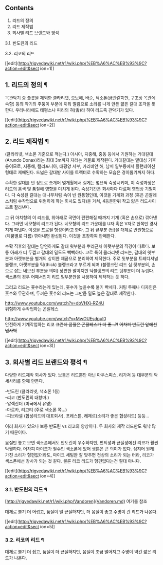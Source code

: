 ## Contents

    

1. 리드의 정의 
2. 리드 제작법 
3. 회사별 리드 브랜드와 평석 
    

3.1. 반도린의 리드

3.2. 리코의 리드

[[edit](http://rigvedawiki.net/r1/wiki.php/%EB%A6%AC%EB%93%9C?action=edit&sect
ion=1)]

## 1. 리드의 정의 ¶

목관악기 중 플룻을 제외한 클라리넷, 오보에, 바순, 색소폰(금관같지만, 구조상 목관에 속함) 등의 악기의 주둥이 부분에 끼워 떨림으로
소리를 나게 만든 얇은 갈대 조각을 뜻한다. 우리나라에도 태평소나 피리의 혀(舌)라 하여 리드족 관악기가 있다.

  

[[edit](http://rigvedawiki.net/r1/wiki.php/%EB%A6%AC%EB%93%9C?action=edit&sect
ion=2)]

## 2. 리드 제작법 ¶

(클라리넷, 색소폰 기준으로 적는다.) 아시아, 지중해, 중동 등에서 기원하는 거대갈대 (Arundo Donax)라는 최대 3m까지 자라는
거물로 제작된다. 거대갈대는 열대성 기후용이므로, 지중해, 캘리포니아, 태평양 서부, 카리비안 해, 남미 일부등에서 플랜테이션 형태로
제배된다. 드넓은 갈대밭 사이를 트랙터로 수확하는 모습은 경이롭기까지 하다.

  

수확한 갈대를 반 정도로 쪼개어 몇개월에서 길게는 몇년씩 숙성시키며, 이 숙성과정은 리드의 음색 및 품질에 영향을 미치게 된다. 숙성기간은
회사마다 다르며 영업상 기밀이다. 다 숙성된 갈대는 대나무처럼 속이 빈 원통형인데, 이것을 기계화 과정 (혹은 곤잘레스처럼 수작업으로
위험하게 하는 회사도 있다)을 거쳐, 4등분한뒤 작고 얇은 리드사이즈로 잘라낸다.

  

그 뒤 아치형의 이 리드를, 위아래로 곡면이 편편해질 때까지 기계 (혹은 손으로) 깎아낸다. 그러면 네모형의 리드가 된다. 네모형의 리드
가운데를 U자 혹은 V자로 한쪽만 경사지게 파낸다. 이것을 프로필 형성이라고 한다. 그 뒤 끝부분 (팁)을 대체로 반원형으로 (제품별로
다름) 깎아내면 완성된다. 이것을 포장하여 판매한다.

  

수확 직후의 갈대는 당연하게도 갈대 윗부분과 뿌리근처 아랫부분의 직경이 다르다. 보통 아래가 더 두껍고 갈대의 밀도도 빽빽하다. 고로 특히
클라리넷 리드는, 갈대의 윗부분과 아랫부분을 별개의 상이한 제품으로 분리하여 제작한다. 주로 윗부분을 트레디셔널 블랭크, 아랫부분을
틱(thick) 블랭크라고 부르게 되며 (블랭크란 리드 심 뒷부분의, 손으로 잡는 네모진 부분을 의미) 당연한 말이지만 틱블랭크의 리드
뒷부분이 더 두껍다. 색소폰의 경우 어째서인지 리드 밑부분만을 사용하여 제작하는 듯 하다.

  

그리고 리드는 홋수라는게 있는데, 홋수가 높을수록 불기 빡세다. 커팅 두께나 디자인은 홋수와 무관하며, 두꺼운 홋수의 리드는 그만큼 밀도
높은 갈대로 제작한다.

  

<http://www.youtube.com/watch?v=doVHXj-RZ4U>  
위험하게 수작업하는 곤잘레스

  

<http://www.youtube.com/watch?v=MwOUEsdpuI0>  
안전하게 기계작업하는 리코 <del>그런데 품질은 곤잘레스가 더 좋...?!</del> <del>어차피 반도린 앞에선 넘사벽</del>

  

[[edit](http://rigvedawiki.net/r1/wiki.php/%EB%A6%AC%EB%93%9C?action=edit&sect
ion=3)]

## 3. 회사별 리드 브랜드와 평석 ¶

다양한 리드제작 회사가 있다. 보통은 리드뿐만 아닌 마우스피스, 리가쳐 등 대부분의 악세사리를 함께 만든다.

  

-반도린 (클라리넷, 색소폰 1등)   
-리코 (반도린의 대항마.)  
-알렉산더 (미국에서 유명)  
-마르카, 리고티 (주로 색소폰 쪽...)  
-피브라셀 (합성리드의 대표회사), 포레스톤, 레제르(소리가 좋은 합성리드) 등등...

  

여러 회사가 있으나 보통 반도린 vs 리코의 양상이다. 두 회사의 제작 리드만도 워낙 많기 때문이다.

  

음질만 놓고 보면 색소폰에서도 반도린이 우수하지만, 편의성과 균질성에선 리코가 훨씬 탁월하다. 어차피 마이크가 필수인 색소폰에 있어 생톤은
큰 의미가 없다. 심지어 원래 가진 소리가 형편없더라도, 마이크 세팅만 잘 맞추면 천상의 소리가 되는 터라, 리코가 색소폰에선 장사가 되는
것 같다. 물론 리코 리드가 형편없다는건 절대 아니다.

  

[[edit](http://rigvedawiki.net/r1/wiki.php/%EB%A6%AC%EB%93%9C?action=edit&sect
ion=4)]

### 3.1. 반도린의 리드 ¶

[http://rigvedawiki.net/r1/wiki.php/Vandoren](Vandoren.md) 여기를 참조

  

대체로 불기 더 어렵고, 품질이 덜 균질하지만, 더 음질이 좋고 수명이 긴 리드가 나온다.

  

[[edit](http://rigvedawiki.net/r1/wiki.php/%EB%A6%AC%EB%93%9C?action=edit&sect
ion=5)]

### 3.2. 리코의 리드 ¶

대체로 불기 더 쉽고, 품질이 더 균질하지만, 음질이 조금 떨어지고 수명이 약간 짧은 리드가 나온다.


